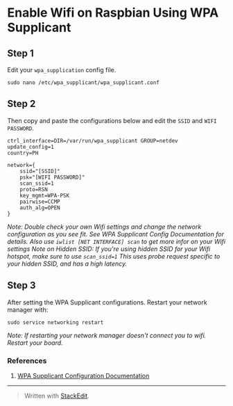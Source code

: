 
# Enable Wifi on Raspbian Using WPA Supplicant

## Step 1
Edit your `wpa_supplication` config file.

    sudo nano /etc/wpa_supplicant/wpa_supplicant.conf 
    
## Step 2
Then copy and paste the configurations below and edit the `SSID` and `WIFI PASSWORD`.

    ctrl_interface=DIR=/var/run/wpa_supplicant GROUP=netdev
    update_config=1
    country=PH
    
    network={
        ssid="[SSID]"
        psk="[WIFI PASSWORD]"
        scan_ssid=1
        proto=RSN
        key_mgmt=WPA-PSK
        pairwise=CCMP
        auth_alg=OPEN
    }

*Note: Double check your own Wifi settings and change the network configuration as you see fit. See WPA Supplicant Config Documentation for details. Also use `iwlist [NET INTERFACE] scan` to get more infor on your Wifi settings*
*Note on Hidden SSID: If you're using hidden SSID for your Wifi hotspot, make sure to use `scan_ssid=1` This uses probe request specific to your hidden SSID, and has a high latency.*

## Step 3
After setting the WPA Supplicant configurations. Restart your network manager with:

    sudo service networking restart

*Note: If restarting your network manager doesn't connect you to wifi. Restart your board.*

### References

1. [WPA Supplicant Configuration Documentation](http://w1.fi/cgit/hostap/plain/wpa_supplicant/wpa_supplicant.conf)

---
> Written with [StackEdit](https://stackedit.io/).
<!--stackedit_data:
eyJoaXN0b3J5IjpbMTYzMjMxNTIyNywtMTYyNjA0Njk2MiwtMT
U1NDkwOTE4MywtMTg4NjU5NjMyOF19
-->